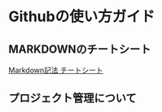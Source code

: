 # Githubの使い方ガイド

## MARKDOWNのチートシート

[Markdown記法 チートシート](https://gist.github.com/mignonstyle/083c9e1651d7734f84c99b8cf49d57fa)

## プロジェクト管理について
